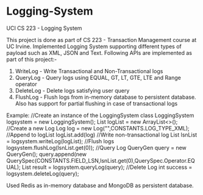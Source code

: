 # Logging-System

UCI CS 223 - Logging System

This project is done as part of CS 223 - Transaction Management course at UC Irvine. 
Implemented Logging System supporting different types of payload such as XML, JSON and Text. Following APIs are implemented as part of this project:-

1. WriteLog - Write Transactional and Non-Transactional logs
2. QueryLog - Query logs using EQUAL, GT, LT, GTE, LTE and Range operator
3. DeleteLog - Delete logs satisfying user query
4. FlushLog - Flush logs from in-memory database to persistent database. Also has support for partial flushing in case of transactional logs

Example:
//Create an instance of the LoggingSystem class
LoggingSystem logsystem = new LoggingSystem();
List<Log> logList = new ArrayList<>();
//Create a new Log
Log log = new Log("<XML></XML>",CONSTANTS.LOG_TYPE_XML);
//Append to logList
logList.add(log)
//Write non-transactional log
List<Long> lsnList = logsystem.writeLog(logList);
//Flush logs
logsystem.flushLog(lsnList.get(0));
//Query Log
QueryGen query = new QueryGen();
query.append(new QuerySpec(CONSTANTS.FIELD_LSN,lsnList.get(0),QuerySpec.Operator.EQUAL);
List<Log> result = logsystem.queryLog(query);
//Delete Log
int success = logsystem.deleteLog(query);

Used Redis as in-memory database and MongoDB as persistent database.
